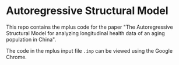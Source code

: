 # Autoregressive Structural Model

This repo contains the mplus code for the paper "The Autoregressive Structural Model for analyzing longitudinal health data of an aging population in China".

The code in the mplus input file `.inp` can be viewed using the Google Chrome. 
